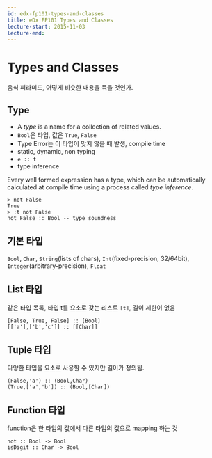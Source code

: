 ```yaml
---
id: edx-fp101-types-and-classes
title: eDx FP101 Types and Classes
lecture-start: 2015-11-03
lecture-end:
---
```


# Types and Classes
음식 피라미드, 어떻게 비슷한 내용을 묶을 것인가.

## Type

- A _type_ is a name for a collection of related values.
- `Bool`은 타입, 값은 `True`, `False`
- Type Error는 이 타입이 맞지 않을 때 발생, compile time
- static, dynamic, non typing
- `e :: t`
- type inference

Every well formed expression has a type, which can be automatically calculated at compile time using a process called _type inference_.

    > not False
    True
    > :t not False
    not False :: Bool -- type soundness

## 기본 타입
`Bool`, `Char`, `String`(lists of chars), `Int`(fixed-precision, 32/64bit), `Integer`(arbitrary-precision), `Float`

## List 타입
같은 타입 목록, 타입 t를 요소로 갖는 리스트 `[t]`, 길이 제한이 없음

    [False, True, False] :: [Bool]
    [['a'],['b','c']] :: [[Char]]

## Tuple 타입
다양한 타입을 요소로 사용할 수 있지만 길이가 정의됨.

    (False,'a') :: (Bool,Char)
    (True,['a','b']) :: (Bool,[Char])

## Function 타입
function은 한 타입의 값에서 다른 타입의 값으로 mapping 하는 것

    not :: Bool -> Bool
    isDigit :: Char -> Bool


